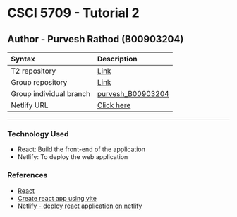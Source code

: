 # CSCI 5709 - Tutorial 2

## Author - Purvesh Rathod (B00903204)


| Syntax | Description |
| :--- | :----------- |
| T2 repository | [Link](https://git.cs.dal.ca/rathod/csci5709_t2_b00903204) |
| Group repository | [Link](https://git.cs.dal.ca/vaishwi/group_7_csci5709) |
| Group individual branch |  [purvesh_B00903204](https://git.cs.dal.ca/vaishwi/group_7_csci5709/-/tree/purvesh_B00903204)|
| Netlify URL | [Click here]() |

---
### Technology Used
- React: Build the front-end of the application
- Netlify: To deploy the web application


### References
- [React](https://reactjs.org/)
- [Create react app using vite](https://vitejs.dev/guide/)
- [Netlify - deploy react application on netlify](https://main--chimerical-genie-fa10a5.netlify.app/)
